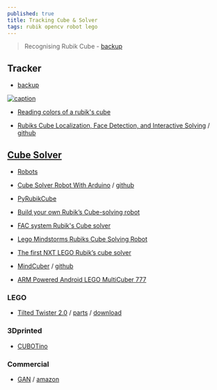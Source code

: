 ```yaml
---
published: true
title: Tracking Cube & Solver
tags: rubik opencv robot lego
---
```

> Recognising Rubik Cube - [backup](https://github.com/yduf/ruby-kube)

## Tracker
 - [backup](https://github.com/yduf/ruby-kube)

[![caption](https://img.youtube.com/vi/VaW1dmqRE0o/0.jpg)](https://www.youtube.com/watch?v=VaW1dmqRE0o)

- [Reading colors of a rubik's cube](https://stackoverflow.com/questions/25563751/reading-colors-of-a-rubiks-cube-using-opencv)

- [Rubiks Cube Localization, Face Detection, and Interactive Solving](http://cs231n.stanford.edu/reports/2015/pdfs/jaykevin_final.pdf) / [github](https://github.com/jayhack/ConvCube)


## [Cube Solver](https://medium.com/@brad.hodkinson2/writing-code-to-solve-a-rubiks-cube-7bf9c08de01f)

- [Robots](https://ruwix.com/the-rubiks-cube/lego-rubiks-cube-robots-rubot2/)

- [Cube Solver Robot With Arduino](https://www.instructables.com/Cool-Cube-Solver-Robot-With-Arduino/) / [github](https://github.com/AndreaFavero71/CUBOTino_base_version)

- [PyRubikCube](https://sourceforge.net/p/pyrubikcube/code/HEAD/tree/cubesolver/) 
- [Build your own Rubik’s Cube-solving robot](https://deviceguru.com/build-your-own-rubiks-cube-solving-robot/)
- [FAC system Rubik's Cube solver](https://blog.zok.pw/hacking/2015/08/18/fac-rubik-solver/)
- [Lego Mindstorms Rubiks Cube Solving Robot](https://www.youtube.com/watch?v=uWkZ51yxvis)
- [The first NXT LEGO Rubik’s cube solver](https://robotics.benedettelli.com/lego-rubik-cube-solver/)
- [MindCuber](http://mindcuber.com/) / [github](https://github.com/dlech/MindCuberNXT)

- [ARM Powered Android LEGO MultiCuber 777](https://www.youtube.com/watch?v=b5b9BIBuOd4)

### LEGO
- [Tilted Twister 2.0](https://tiltedtwister.com/tiltedtwister2.html) / [parts](https://tiltedtwister.com/tt2partslist.html) / [download](https://tiltedtwister.com/tt2download.html)


### 3Dprinted
- [CUBOTino](https://www.instructables.com/CUBOTino-Autonomous-Small-3D-Printed-Rubiks-Cube-R/?utm_source=newsletter&utm_medium=email)

### Commercial

- [GAN](https://www.youtube.com/watch?v=ymOTs6P7Pzg) / [amazon](https://www.amazon.fr/product-reviews/B081CWHMNL/ref=acr_dp_hist_1?ie=UTF8&filterByStar=one_star&reviewerType=all_reviews#reviews-filter-bar)
